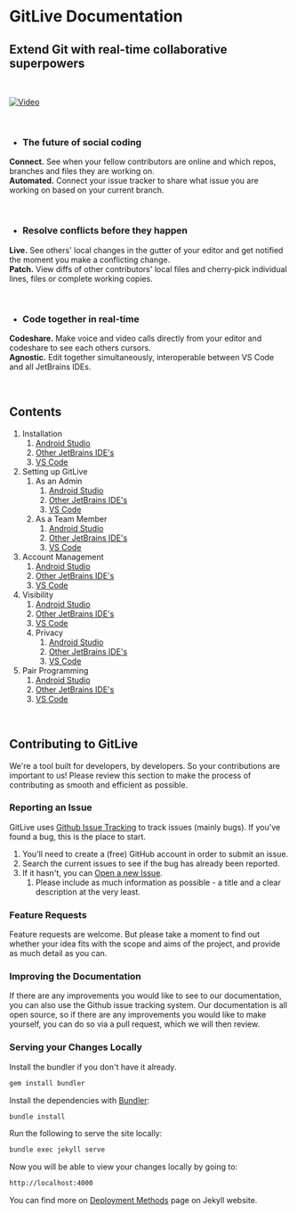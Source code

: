 # GitLive Documentation

## **Extend Git with real-time collaborative superpowers**
<br>

[![Video](https://uploads-ssl.webflow.com/6033cf9dce54c65d97d57571/6079428cf8596461b1a3e1ec_image%20(7).png)](https://git.live/video)

<br>

- ### **The future of social coding**

 **Connect.** See when your fellow contributors are online and which repos, branches and files they are working on. <br>
 **Automated.** Connect your issue tracker to share what issue you are working on based on your current branch.


<br>

- ### **Resolve conflicts before they happen**

 **Live.** See others' local changes in the gutter of your editor and get notified the moment you make a conflicting change. <br>
 **Patch.** View diffs of other contributors' local files and cherry‑pick individual lines, files or complete working copies.

<br>

- ### **Code together in real-time**

 **Codeshare.** Make voice and video calls directly from your editor and codeshare to see each others cursors. <br>
 **Agnostic.** Edit together simultaneously, interoperable between VS Code and all JetBrains IDEs.


<br>

## Contents
1. Installation
   1. [Android Studio](https://github.com/GitLiveApp/GitLive/blob/master/_sections/installation-android-studio.md)
   1. [Other JetBrains IDE's](https://github.com/GitLiveApp/GitLive/blob/master/_sections/installation-jetbrain.md)
   1. [VS Code](https://github.com/GitLiveApp/GitLive/blob/master/_sections/installation-vscode.md)
1. Setting up GitLive
   1. As an Admin
      1. [Android Studio](https://github.com/GitLiveApp/GitLive/blob/master/_sections/admin-android-studio.md)
      1. [Other JetBrains IDE's](https://github.com/GitLiveApp/GitLive/blob/master/_sections/admin-jetbrains.md)
      1. [VS Code](https://github.com/GitLiveApp/GitLive/blob/master/_sections/admin-vscode.md)
   1. As a Team Member
      1. [Android Studio](https://github.com/GitLiveApp/GitLive/blob/master/_sections/teammember-android-studio.md)
      1. [Other JetBrains IDE's](https://github.com/GitLiveApp/GitLive/blob/master/_sections/teammember-jetbrains.md)
      1. [VS Code](https://github.com/GitLiveApp/GitLive/blob/master/_sections/teammember-vscode.md)
1. Account Management
      1. [Android Studio](https://github.com/GitLiveApp/GitLive/blob/master/_sections/account-management-android-studio.md)
      1. [Other JetBrains IDE's](https://github.com/GitLiveApp/GitLive/blob/master/_sections/account-management-jetbrains.md)
      1. [VS Code](https://github.com/GitLiveApp/GitLive/blob/master/_sections/account-management-vscode.md)
1. Visibility
   1. [Android Studio](https://github.com/GitLiveApp/GitLive/blob/master/_sections/visibility-android-studio.md)
   1. [Other JetBrains IDE's](https://github.com/GitLiveApp/GitLive/blob/master/_sections/visibility-jetbrains.md)
   1. [VS Code](https://github.com/GitLiveApp/GitLive/blob/master/_sections/visibility-vscode.md)
   1. Privacy
      1. [Android Studio](https://github.com/GitLiveApp/GitLive/blob/master/_sections/privacy-android-studio.md)
      1. [Other JetBrains IDE's](https://github.com/GitLiveApp/GitLive/blob/master/_sections/privacy-jetbrains.md)
      1. [VS Code](https://github.com/GitLiveApp/GitLive/blob/master/_sections/privacy-vscode.md)
1. Pair Programming
   1. [Android Studio](https://github.com/GitLiveApp/GitLive/blob/master/_sections/pairprogramming-android-studio.md)
   1. [Other JetBrains IDE's](https://github.com/GitLiveApp/GitLive/blob/master/_sections/pairprogramming-jetbrains.md)
   1. [VS Code](https://github.com/GitLiveApp/GitLive/blob/master/_sections/pairprogramming-vscode.md)

<br />

## Contributing to GitLive
We're a tool built for developers, by developers. So your contributions are important to us! Please review this section to make the process of contributing as smooth and efficient as possible.

### Reporting an Issue
GitLive uses [Github Issue Tracking](https://github.com/GitLiveApp/gitlive/issues) to track issues (mainly bugs). If you've found a bug, this is the place to start.
1. You'll need to create a (free) GitHub account in order to submit an issue.
1. Search the current issues to see if the bug has already been reported.
1. If it hasn't, you can [Open a new Issue](https://github.com/GitLiveApp/gitlive/issues/new).
   1. Please include as much information as possible - a title and a clear description at the very least.


### Feature Requests
Feature requests are welcome. But please take a moment to find out whether your idea fits with the scope and aims of the project, and provide as much detail as you can.

### Improving the Documentation
If there are any improvements you would like to see to our documentation, you can also use the Github issue tracking system. Our documentation is all open source, so if there are any improvements you would like to make yourself, you can do so via a pull request, which we will then review.

### Serving your Changes Locally

Install the bundler if you don't have it already.
```bash
gem install bundler
```

Install the dependencies with [Bundler](http://bundler.io/):

```bash
bundle install
```

Run the following to serve the site locally:
```bash
bundle exec jekyll serve
```

Now you will be able to view your changes locally by going to:
```bash
http://localhost:4000
```

You can find more on [Deployment Methods](https://jekyllrb.com/docs/deployment-methods/) page on Jekyll website.

